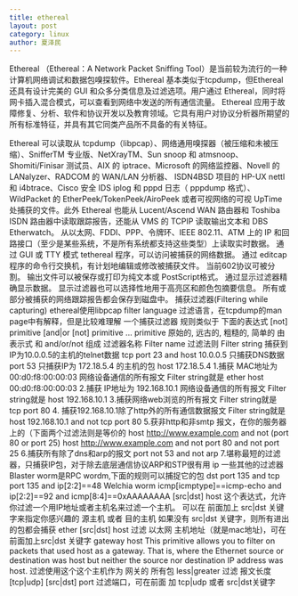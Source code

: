 ```yaml
---
title: ethereal
layout: post
category: linux
author: 夏泽民
---
```

<!-- more -->
Ethereal （Ethereal：A Network Packet Sniffing Tool）是当前较为流行的一种计算机网络调试和数据包嗅探软件。Ethereal 基本类似于tcpdump，但Ethereal 还具有设计完美的 GUI 和众多分类信息及过滤选项。用户通过 Ethereal，同时将网卡插入混合模式，可以查看到网络中发送的所有通信流量。 Ethereal 应用于故障修复、分析、软件和协议开发以及教育领域。它具有用户对协议分析器所期望的所有标准特征，并具有其它同类产品所不具备的有关特征。

Ethereal 可以读取从 tcpdump（libpcap）、网络通用嗅探器（被压缩和未被压缩）、SnifferTM 专业版、NetXrayTM、Sun snoop 和 atmsnoop、Shomiti/Finisar 测试员、AIX 的 iptrace、Microsoft 的网络监控器、Novell 的 LANalyzer、RADCOM 的 WAN/LAN 分析器、 ISDN4BSD 项目的 HP-UX nettl 和 i4btrace、Cisco 安全 IDS iplog 和 pppd 日志（ pppdump 格式）、WildPacket 的 EtherPeek/TokenPeek/AiroPeek 或者可视网络的可视 UpTime 处捕获的文件。此外 Ethereal 也能从 Lucent/Ascend WAN 路由器和 Toshiba ISDN 路由器中读取跟踪报告，还能从 VMS 的 TCPIP 读取输出文本和 DBS Etherwatch。
从以太网、FDDI、PPP、令牌环、IEEE 802.11、ATM 上的 IP 和回路接口（至少是某些系统，不是所有系统都支持这些类型）上读取实时数据。
通过 GUI 或 TTY 模式 tethereal 程序，可以访问被捕获的网络数据。
通过 editcap 程序的命令行交换机，有计划地编辑或修改被捕获文件。
当前602协议可被分割。
输出文件可以被保存或打印为纯文本或 PostScript格式。
通过显示过滤器精确显示数据。
显示过滤器也可以选择性地用于高亮区和颜色包摘要信息。
所有或部分被捕获的网络跟踪报告都会保存到磁盘中。
捕获过滤器(Filtering while capturing)
ethereal使用libpcap filter language 过滤语言，在tcpdump的man page中有解释，但是比较难理解
一个捕获过滤器 规则类似于 下面的表达式
[not] primitive [and|or [not] primitive ...
primitive 原始的, 远古的, 粗糙的, 简单的
由表示式 和 and/or/not 组成
过滤器名称 Filter name
过滤法则 Filter string
捕获到IP为10.0.0.5的主机的telnet数据
tcp port 23 and host 10.0.0.5
只捕获DNS数据
port 53 
只捕获IP为 172.18.5.4 的主机的包
host 172.18.5.4 
1.捕获 MAC地址为 00:d0:f8:00:00:03 网络设备通信的所有报文
Filter string就是
ether host 00:d0:f8:00:00:03
2.捕获 IP地址为 192.168.10.1 网络设备通信的所有报文
Filter string就是
host 192.168.10.1
3.捕获网络web浏览的所有报文
Filter string就是
tcp port 80
4. 捕获192.168.10.1除了http外的所有通信数据报文
Filter string就是
host 192.168.10.1 and not tcp port 80
5.获非http和非smtp 报文，在你的服务器上的（下面两个过滤法则是等价的
host http://www.example.com and not (port 80 or port 25) 
host http://www.example.com and not port 80 and not port 25 
6.捕获所有除了dns和arp的报文
port not 53 and not arp 
7.堪称最短的过滤器，只捕获IP包，对于除去底层通信协议ARP和STP很有用
ip
一些其他的过滤器
Blaster worm是RPC wordm,下面的规则可以捕捉它的包
dst port 135 and tcp port 135 and ip[2:2]==48 
Welchia worm
icmp[icmptype]==icmp-echo and ip[2:2]==92 and icmp[8:4]==0xAAAAAAAA 
[src|dst] host 
这个表达式，允许你过滤一个用IP地址或者主机名来过滤一个主机。
可以在 前面加上 src|dst 关键字来指定你感兴趣的 源主机 或者 目的主机
如果没有 src|dst 关键字，则所有进出的包都会捕获
ether [src|dst] host 
过滤 以太网 主机地址（就是mac地址)，可在前面加上src|dst 关键字
gateway host 
This primitive allows you to filter on packets that used host as a gateway. That is, where the Ethernet source or destination was host but neither the source nor destination IP address was host. 
过滤使用这个这个主机作为 网关的 所有包
less|greater 
过滤 报文长度
[tcp|udp] [src|dst] port 
过滤端口，可在前面 加 tcp|udp 或者 src|dst关键字
